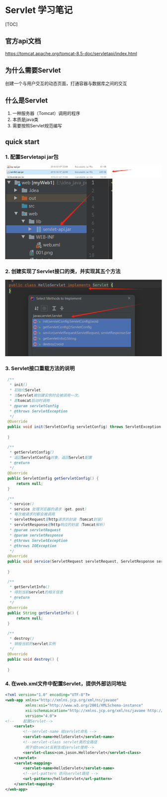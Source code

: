 # Servlet 学习笔记
[TOC]
## 官方api文档
https://tomcat.apache.org/tomcat-8.5-doc/servletapi/index.html
## 为什么需要Servlet
创建一个与用户交互的动态页面，打通容器与数据库之间的交互
## 什么是Servlet
1. 一种服务器（Tomcat）调用的程序
2. 本质是java类
3. 需要按照Servlet规范编写
## quick start
### 1. 配置Servletapi jar包
   ![alt text](image.png)
   ![alt text](image-1.png)
### 2. 创建实现了Servlet接口的类，并实现其五个方法
   ![alt text](image-3.png)
### 3. Servlet接口重载方法的说明
   ```java
    /**
     * init()
     * 初始化Servlet
     * 当Servlet被创建实例时会被调用一次，
     * 即tomcat启动时调用
     * @param servletConfig
     * @throws ServletException
     */
    @Override
    public void init(ServletConfig servletConfig) throws ServletException {

    }
   ```
   ```java
    /**
     * getServletConfig()
     * 返回ServletConfig对象，返回Servlet配置
     * @return
     */
    @Override
    public ServletConfig getServletConfig() {
        return null;
    }
   ```
   ```java
    /**
     * service()
     * service 处理浏览器的请求（get、post）
     * 每次被请求时都会被调用
     * servletRequest是http请求的封装（Tomcat封装）
     * servletResponse是http响应的封装（Tomcat解析）
     * @param servletRequest
     * @param servletResponse
     * @throws ServletException
     * @throws IOException
     */
    @Override
    public void service(ServletRequest servletRequest, ServletResponse servletResponse) throws ServletException, IOException {

    }
   ```
   ```java
    /**
     * getServletInfo()
     * 得到当前servlet的相关信息
     * @return
     */
    @Override
    public String getServletInfo() {
        return null;
    }
   ```
   ```java
    /**
     * destroy()
     * 销毁当前的servlet实例
     */
    @Override
    public void destroy() {

    }
   ```
### 4. 在web.xml文件中配置Servlet，提供外部访问地址
```xml
<?xml version="1.0" encoding="UTF-8"?>
<web-app xmlns="http://xmlns.jcp.org/xml/ns/javaee"
         xmlns:xsi="http://www.w3.org/2001/XMLSchema-instance"
         xsi:schemaLocation="http://xmlns.jcp.org/xml/ns/javaee http://xmlns.jcp.org/xml/ns/javaee/web-app_4_0.xsd"
         version="4.0">
<!--    配置Servlet-->
    <servlet>
        <!--servlet-name 给servlet命名 -->
        <servlet-name>HelloServlet</servlet-name>
        <!--servlet-class servlet类的全路径
         用于给tomcat反射生成servlet使用-->
        <servlet-class>com.jason.HelloServlet</servlet-class>
    </servlet>
    <servlet-mapping>
        <servlet-name>HelloServlet</servlet-name>
        <!--url-pattern 访问servlet路径 -->
        <url-pattern>/helloServlet</url-pattern>
    </servlet-mapping>
</web-app>
```